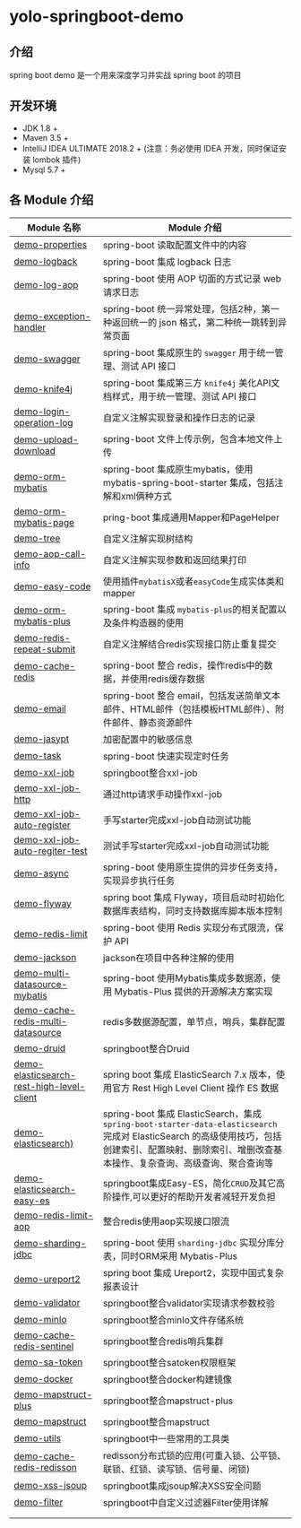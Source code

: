# yolo-springboot-demo

## 介绍
spring boot demo 是一个用来深度学习并实战 spring boot 的项目


## 开发环境
- JDK 1.8 +
- Maven 3.5 +
- IntelliJ IDEA ULTIMATE 2018.2 + (注意：务必使用 IDEA 开发，同时保证安装 lombok 插件)
- Mysql 5.7 + 

## 各 Module 介绍

| Module 名称                                                  | Module 介绍                                                  |
| ------------------------------------------------------------ | ------------------------------------------------------------ |
| [demo-properties](https://gitee.com/huanglei1111/yolo-springboot-demo/tree/master/demo-properties) | spring-boot 读取配置文件中的内容                             |
| [demo-logback](https://gitee.com/huanglei1111/yolo-springboot-demo/tree/master/demo-logback) | spring-boot 集成 logback 日志                                |
| [demo-log-aop](https://gitee.com/huanglei1111/yolo-springboot-demo/tree/master/demo-log-aop) | spring-boot 使用 AOP 切面的方式记录 web 请求日志             |
| [demo-exception-handler](https://gitee.com/huanglei1111/yolo-springboot-demo/tree/master/demo-exception-handler) | spring-boot 统一异常处理，包括2种，第一种返回统一的 json 格式，第二种统一跳转到异常页面 |
| [demo-swagger](https://gitee.com/huanglei1111/yolo-springboot-demo/tree/master/demo-swagger) | spring-boot 集成原生的 `swagger` 用于统一管理、测试 API 接口 |
| [demo-knife4j](https://gitee.com/huanglei1111/yolo-springboot-demo/tree/master/demo-knife4j) | spring-boot 集成第三方 `knife4j` 美化API文档样式，用于统一管理、测试 API 接口 |
| [demo-login-operation-log](https://gitee.com/huanglei1111/yolo-springboot-demo/tree/master/demo-login-operation-log) | 自定义注解实现登录和操作日志的记录                           |
| [demo-upload-download](https://gitee.com/huanglei1111/yolo-springboot-demo/tree/master/demo-upload-download) | spring-boot 文件上传示例，包含本地文件上传                   |
| [demo-orm-mybatis](https://gitee.com/huanglei1111/yolo-springboot-demo/tree/master/demo-orm-mybatis) | spring-boot 集成原生mybatis，使用 mybatis-spring-boot-starter 集成，包括注解和xml俩种方式 |
| [demo-orm-mybatis-page](https://gitee.com/huanglei1111/yolo-springboot-demo/tree/master/demo-orm-mybatis-page) | pring-boot 集成通用Mapper和PageHelper                        |
| [demo-tree](https://gitee.com/huanglei1111/yolo-springboot-demo/tree/master/demo-tree) | 自定义注解实现树结构                                         |
| [demo-aop-call-info](https://gitee.com/huanglei1111/yolo-springboot-demo/tree/master/demo-aop-call-info) | 自定义注解实现参数和返回结果打印                             |
| [demo-easy-code](https://gitee.com/huanglei1111/yolo-springboot-demo/tree/master/demo-easy-code) | 使用插件`mybatisX`或者`easyCode`生成实体类和mapper           |
| [demo-orm-mybatis-plus](https://gitee.com/huanglei1111/yolo-springboot-demo/tree/master/demo-orm-mybatis-plus) | spring-boot 集成 `mybatis-plus`的相关配置以及条件构造器的使用 |
| [demo-redis-repeat-submit](https://gitee.com/huanglei1111/yolo-springboot-demo/tree/master/demo-redis-repeat-submit) | 自定义注解结合redis实现接口防止重复提交                      |
| [demo-cache-redis](https://gitee.com/huanglei1111/yolo-springboot-demo/tree/master/demo-cache-redis) | spring-boot 整合 redis，操作redis中的数据，并使用redis缓存数据 |
| [demo-email](https://gitee.com/huanglei1111/yolo-springboot-demo/tree/master/demo-email) | spring-boot 整合 email，包括发送简单文本邮件、HTML邮件（包括模板HTML邮件）、附件邮件、静态资源邮件 |
| [demo-jasypt](https://gitee.com/huanglei1111/yolo-springboot-demo/tree/master/demo-jasypt) | 加密配置中的敏感信息                                         |
| [demo-task](https://gitee.com/huanglei1111/yolo-springboot-demo/tree/master/demo-task) | spring-boot 快速实现定时任务                                 |
| [demo-xxl-job](https://gitee.com/huanglei1111/yolo-springboot-demo/tree/master/demo-xxl-job) | springboot整合xxl-job                                        |
| [demo-xxl-job-http](https://gitee.com/huanglei1111/yolo-springboot-demo/tree/master/demo-xxl-job-http) | 通过http请求手动操作xxl-job                                  |
| [demo-xxl-job-auto-register](https://gitee.com/huanglei1111/yolo-springboot-demo/tree/master/demo-xxl-job-auto-register) | 手写starter完成xxl-job自动测试功能                           |
| [demo-xxl-job-auto-regiter-test](https://gitee.com/huanglei1111/yolo-springboot-demo/tree/master/demo-xxl-job-auto-register-test) | 测试手写starter完成xxl-job自动测试功能                       |
| [demo-async](https://gitee.com/huanglei1111/yolo-springboot-demo/tree/master/demo-async) | spring-boot 使用原生提供的异步任务支持，实现异步执行任务     |
| [demo-flyway](https://gitee.com/huanglei1111/yolo-springboot-demo/tree/master/demo-flyway) | spring boot 集成 Flyway，项目启动时初始化数据库表结构，同时支持数据库脚本版本控制 |
| [demo-redis-limit](https://gitee.com/huanglei1111/yolo-springboot-demo/tree/master/demo-redis-limit) | spring-boot 使用 Redis 实现分布式限流，保护 API              |
| [demo-jackson](https://gitee.com/huanglei1111/yolo-springboot-demo/tree/master/demo-jackson) | jackson在项目中各种注解的使用                                |
| [demo-multi-datasource-mybatis](https://gitee.com/huanglei1111/yolo-springboot-demo/tree/master/demo-multi-datasource-mybatis) | spring-boot 使用Mybatis集成多数据源，使用 Mybatis-Plus 提供的开源解决方案实现 |
| [demo-cache-redis-multi-datasource](https://gitee.com/huanglei1111/yolo-springboot-demo/tree/master/demo-cache-redis-multi-datasource) | redis多数据源配置，单节点，哨兵，集群配置                    |
| [demo-druid](https://gitee.com/huanglei1111/yolo-springboot-demo/tree/master/demo-druid) | springboot整合Druid                                          |
| [demo-elasticsearch-rest-high-level-client](https://gitee.com/huanglei1111/yolo-springboot-demo/tree/master/demo-elasticsearch-rest-high-level-client) | spring boot 集成 ElasticSearch 7.x 版本，使用官方 Rest High Level Client 操作 ES 数据 |
| [demo-elasticsearch)](https://gitee.com/huanglei1111/yolo-springboot-demo/tree/master/demo-elasticsearch) | spring-boot 集成 ElasticSearch，集成 `spring-boot-starter-data-elasticsearch` 完成对 ElasticSearch 的高级使用技巧，包括创建索引、配置映射、删除索引、增删改查基本操作、复杂查询、高级查询、聚合查询等 |
| [demo-elasticsearch-easy-es](https://gitee.com/huanglei1111/yolo-springboot-demo/tree/master/demo-elasticsearch-easy-es) | springboot集成Easy-ES，简化`CRUD`及其它高阶操作,可以更好的帮助开发者减轻开发负担 |
| [demo-redis-limit-aop](https://gitee.com/huanglei1111/yolo-springboot-demo/tree/master/demo-redis-limit-aop) | 整合redis使用aop实现接口限流                                 |
| [demo-sharding-jdbc](https://gitee.com/huanglei1111/yolo-springboot-demo/tree/master/demo-sharding-jdbc) | spring-boot 使用 `sharding-jdbc` 实现分库分表，同时ORM采用 Mybatis-Plus |
| [demo-ureport2](https://gitee.com/huanglei1111/yolo-springboot-demo/tree/master/demo-ureport2) | spring boot 集成 Ureport2，实现中国式复杂报表设计            |
| [demo-validator](https://gitee.com/huanglei1111/yolo-springboot-demo/tree/master/demo-validator) | springboot整合validator实现请求参数校验                      |
| [demo-minIo](https://gitee.com/huanglei1111/yolo-springboot-demo/tree/master/demo-minIo) | springboot整合minIo文件存储系统                              |
| [demo-cache-redis-sentinel](https://gitee.com/huanglei1111/yolo-springboot-demo/tree/master/demo-cache-redis-sentinel) | springboot整合redis哨兵集群                                  |
| [demo-sa-token](https://gitee.com/huanglei1111/yolo-springboot-demo/tree/master/demo-sa-token) | springboot整合satoken权限框架                                |
| [demo-docker](https://gitee.com/huanglei1111/yolo-springboot-demo/tree/master/demo-docker) | springboot整合docker构建镜像                                 |
| [demo-mapstruct-plus](https://gitee.com/huanglei1111/yolo-springboot-demo/tree/master/demo-mapstruct-plus) | springboot整合mapstruct-plus                                 |
| [demo-mapstruct](https://gitee.com/huanglei1111/yolo-springboot-demo/tree/master/demo-mapstruct) | springboot整合mapstruct                                      |
| [demo-utils](https://gitee.com/huanglei1111/yolo-springboot-demo/tree/master/demo-utils) | springboot中一些常用的工具类                                 |
| [demo-cache-redis-redisson](https://gitee.com/huanglei1111/yolo-springboot-demo/tree/master/demo-cache-redis-redisson) | redisson分布式锁的应用(可重入锁、公平锁、联锁、红锁、读写锁、信号量、闭锁) |
| [demo-xss-jsoup](https://gitee.com/huanglei1111/yolo-springboot-demo/tree/master/demo-xss-jsoup) | springboot集成jsoup解决XSS安全问题                           |
| [demo-filter](https://gitee.com/huanglei1111/yolo-springboot-demo/tree/master/demo-filter) | springboot中自定义过滤器Filter使用详解                       |
|                                                              |                                                              |
|                                                              |                                                              |

